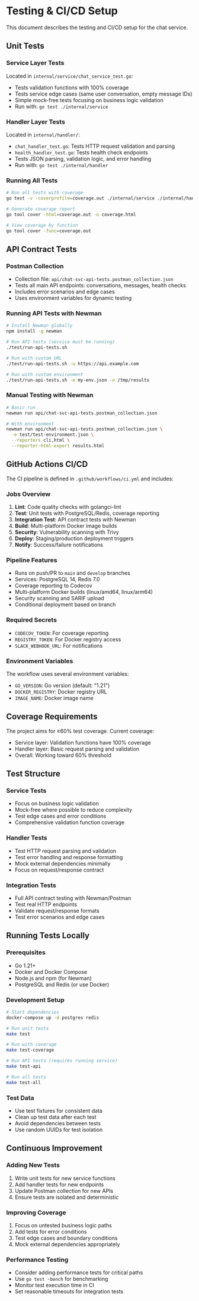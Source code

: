 # Testing & CI/CD Setup

This document describes the testing and CI/CD setup for the chat service.

## Unit Tests

### Service Layer Tests
Located in `internal/service/chat_service_test.go`:
- Tests validation functions with 100% coverage
- Tests service edge cases (same user conversation, empty message IDs)
- Simple mock-free tests focusing on business logic validation
- Run with: `go test ./internal/service`

### Handler Layer Tests  
Located in `internal/handler/`:
- `chat_handler_test.go`: Tests HTTP request validation and parsing
- `health_handler_test.go`: Tests health check endpoints
- Tests JSON parsing, validation logic, and error handling
- Run with: `go test ./internal/handler`

### Running All Tests
```bash
# Run all tests with coverage
go test -v -coverprofile=coverage.out ./internal/service ./internal/handler

# Generate coverage report  
go tool cover -html=coverage.out -o coverage.html

# View coverage by function
go tool cover -func=coverage.out
```

## API Contract Tests

### Postman Collection
- Collection file: `api/chat-svc-api-tests.postman_collection.json`
- Tests all main API endpoints: conversations, messages, health checks
- Includes error scenarios and edge cases
- Uses environment variables for dynamic testing

### Running API Tests with Newman
```bash
# Install Newman globally
npm install -g newman

# Run API tests (service must be running)
./test/run-api-tests.sh

# Run with custom URL
./test/run-api-tests.sh -u https://api.example.com

# Run with custom environment
./test/run-api-tests.sh -e my-env.json -o /tmp/results
```

### Manual Testing with Newman
```bash
# Basic run
newman run api/chat-svc-api-tests.postman_collection.json

# With environment
newman run api/chat-svc-api-tests.postman_collection.json \
  -e test/test-environment.json \
  --reporters cli,html \
  --reporter-html-export results.html
```

## GitHub Actions CI/CD

The CI pipeline is defined in `.github/workflows/ci.yml` and includes:

### Jobs Overview
1. **Lint**: Code quality checks with golangci-lint
2. **Test**: Unit tests with PostgreSQL/Redis, coverage reporting
3. **Integration Test**: API contract tests with Newman
4. **Build**: Multi-platform Docker image builds
5. **Security**: Vulnerability scanning with Trivy
6. **Deploy**: Staging/production deployment triggers
7. **Notify**: Success/failure notifications

### Pipeline Features
- Runs on push/PR to `main` and `develop` branches
- Services: PostgreSQL 14, Redis 7.0
- Coverage reporting to Codecov
- Multi-platform Docker builds (linux/amd64, linux/arm64)
- Security scanning and SARIF upload
- Conditional deployment based on branch

### Required Secrets
- `CODECOV_TOKEN`: For coverage reporting
- `REGISTRY_TOKEN`: For Docker registry access
- `SLACK_WEBHOOK_URL`: For notifications

### Environment Variables
The workflow uses several environment variables:
- `GO_VERSION`: Go version (default: "1.21")
- `DOCKER_REGISTRY`: Docker registry URL
- `IMAGE_NAME`: Docker image name

## Coverage Requirements

The project aims for ≥60% test coverage. Current coverage:
- Service layer: Validation functions have 100% coverage
- Handler layer: Basic request parsing and validation
- Overall: Working toward 60% threshold

## Test Structure

### Service Tests
- Focus on business logic validation
- Mock-free where possible to reduce complexity
- Test edge cases and error conditions
- Comprehensive validation function coverage

### Handler Tests  
- Test HTTP request parsing and validation
- Test error handling and response formatting
- Mock external dependencies minimally
- Focus on request/response contract

### Integration Tests
- Full API contract testing with Newman/Postman
- Test real HTTP endpoints
- Validate request/response formats
- Test error scenarios and edge cases

## Running Tests Locally

### Prerequisites
- Go 1.21+
- Docker and Docker Compose
- Node.js and npm (for Newman)
- PostgreSQL and Redis (or use Docker)

### Development Setup
```bash
# Start dependencies
docker-compose up -d postgres redis

# Run unit tests
make test

# Run with coverage
make test-coverage

# Run API tests (requires running service)
make test-api

# Run all tests
make test-all
```

### Test Data
- Use test fixtures for consistent data
- Clean up test data after each test
- Avoid dependencies between tests
- Use random UUIDs for test isolation

## Continuous Improvement

### Adding New Tests
1. Write unit tests for new service functions
2. Add handler tests for new endpoints  
3. Update Postman collection for new APIs
4. Ensure tests are isolated and deterministic

### Improving Coverage
1. Focus on untested business logic paths
2. Add tests for error conditions
3. Test edge cases and boundary conditions
4. Mock external dependencies appropriately

### Performance Testing
- Consider adding performance tests for critical paths
- Use `go test -bench` for benchmarking
- Monitor test execution time in CI
- Set reasonable timeouts for integration tests
